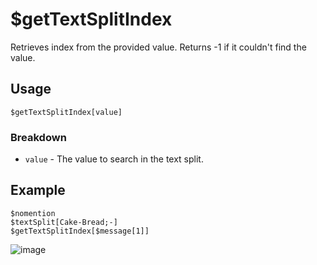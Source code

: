 # $getTextSplitIndex 
Retrieves index from the provided value. Returns -1 if it couldn't find the value.

## Usage
``` 
$getTextSplitIndex[value]
``` 

### Breakdown 
- `value` - The value to search in the text split.

## Example 
``` 
$nomention 
$textSplit[Cake-Bread;-] 
$getTextSplitIndex[$message[1]] 
``` 

![image](https://user-images.githubusercontent.com/42785890/151845189-1866a9c2-cacb-401b-9efe-137cc54586b6.png)
